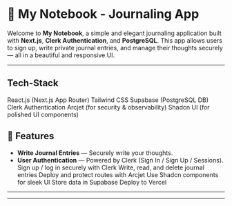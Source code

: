 # 📝 My Notebook - Journaling App

Welcome to **My Notebook**, a simple and elegant journaling application built with **Next.js**, **Clerk Authentication**, and **PostgreSQL**. This app allows users to sign up, write private journal entries, and manage their thoughts securely — all in a beautiful and responsive UI.

---
## Tech-Stack
React.js (Next.js App Router)
Tailwind CSS
Supabase (PostgreSQL DB)
Clerk Authentication
Arcjet (for security & observability)
Shadcn UI (for polished UI components)

## 🚀 Features

- **Write Journal Entries** — Securely write your thoughts.
- **User Authentication** — Powered by Clerk (Sign In / Sign Up / Sessions).
  Sign up / log in securely with Clerk
  Write, read, and delete journal entries
  Deploy and protect routes with Arcjet
  Use Shadcn components for sleek UI
  Store data in Supabase
  Deploy to Vercel

---

---



